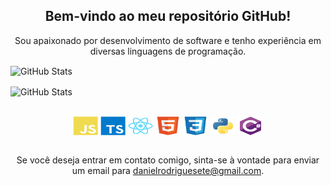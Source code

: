 

<div align="center">
  <h2>Bem-vindo ao meu repositório GitHub!</h2>
  <p>Sou apaixonado por desenvolvimento de software e tenho experiência em diversas linguagens de programação.</p>
</div>
<div>

<div>
  <img 
    align="center" 
    alt="GitHub Stats" 
    height="200" 
    style="padding-right: 10px;" 
    src="https://github-readme-stats.vercel.app/api?username=DanielRodrigues-prog&show=reviews,discussions_started,discussions_answered,prs_merged,prs_merged_percentage&show_icons=true&theme=tokyonight&include_all_commits=true&locale=pt-br" 
  />

<img 
      align="center" 
      alt="GitHub Stats" 
      height="200" 
      src="https://github-readme-stats.vercel.app/api/top-langs/?username=DanielRodrigues-prog&size_weight=0.5&count_weight=0.5&theme=tokyonight&layout=compact&custom_title=Linguagens&langs_count=9"
  />
</div>

<div align="center" style="display: inline_block"><br>
  <img align="center" alt="Rafa-Js" height="30" width="40" src="https://raw.githubusercontent.com/devicons/devicon/master/icons/javascript/javascript-plain.svg">
  <img align="center" alt="Rafa-Ts" height="30" width="40" src="https://raw.githubusercontent.com/devicons/devicon/master/icons/typescript/typescript-plain.svg">
  <img align="center" alt="Rafa-React" height="30" width="40" src="https://raw.githubusercontent.com/devicons/devicon/master/icons/react/react-original.svg">
  <img align="center" alt="Rafa-HTML" height="30" width="40" src="https://raw.githubusercontent.com/devicons/devicon/master/icons/html5/html5-original.svg">
  <img align="center" alt="Rafa-CSS" height="30" width="40" src="https://raw.githubusercontent.com/devicons/devicon/master/icons/css3/css3-original.svg">
  <img align="center" alt="Rafa-Python" height="30" width="40" src="https://raw.githubusercontent.com/devicons/devicon/master/icons/python/python-original.svg">
  <img align="center" alt="Rafa-Csharp" height="30" width="40" src="https://raw.githubusercontent.com/devicons/devicon/master/icons/csharp/csharp-original.svg">
</div><br>

<p align="center">Se você deseja entrar em contato comigo, sinta-se à vontade para enviar um email para <a href="mailto:danielrodriguesete@gmail.com">danielrodriguesete@gmail.com</a>.</p>
